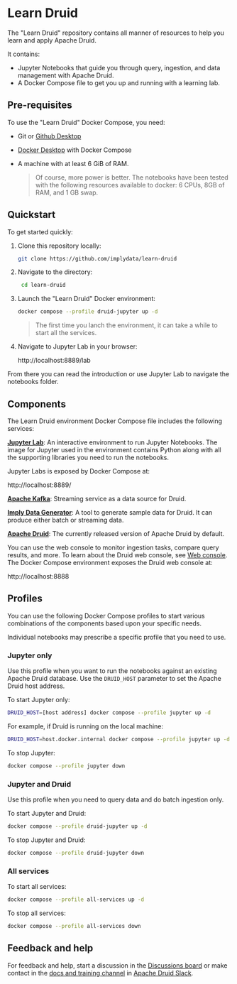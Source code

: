 <!--
  ~ Licensed to the Apache Software Foundation (ASF) under one
  ~ or more contributor license agreements.  See the NOTICE file
  ~ distributed with this work for additional information
  ~ regarding copyright ownership.  The ASF licenses this file
  ~ to you under the Apache License, Version 2.0 (the
  ~ "License"); you may not use this file except in compliance
  ~ with the License.  You may obtain a copy of the License at
  ~
  ~   http://www.apache.org/licenses/LICENSE-2.0
  ~
  ~ Unless required by applicable law or agreed to in writing,
  ~ software distributed under the License is distributed on an
  ~ "AS IS" BASIS, WITHOUT WARRANTIES OR CONDITIONS OF ANY
  ~ KIND, either express or implied.  See the License for the
  ~ specific language governing permissions and limitations
  ~ under the License.
  -->

# Learn Druid

The "Learn Druid" repository contains all manner of resources to help you learn and apply Apache Druid.

It contains:

* Jupyter Notebooks that guide you through query, ingestion, and data management with Apache Druid.
* A Docker Compose file to get you up and running with a learning lab.

## Pre-requisites

To use the "Learn Druid" Docker Compose, you need:

* Git or [Github Desktop](https://desktop.github.com/)
* [Docker Desktop](https://docs.docker.com/get-docker/) with Docker Compose
* A machine with at least 6 GiB of RAM.

     > Of course, more power is better.
     > The notebooks have been tested with the following resources available to docker: 6 CPUs, 8GB of RAM, and 1 GB swap.

## Quickstart

To get started quickly:

1. Clone this repository locally:
    
   ```bash
   git clone https://github.com/implydata/learn-druid
   ```

2. Navigate to the directory:

   ```bash
    cd learn-druid
   ```

3. Launch the "Learn Druid" Docker environment:

   ```bash
   docker compose --profile druid-jupyter up -d
   ```

   > The first time you lanch the environment, it can take a while to start all the services.

4. Navigate to Jupyter Lab in your browser:

     http://localhost:8889/lab

From there you can read the introduction or use Jupyter Lab to navigate the notebooks folder.

<!-- ToDo: when notebook gets an update, add a screen shot -->

## Components

The Learn Druid environment Docker Compose file includes the following services:

[**Jupyter Lab**](https://jupyter.org/): An interactive environment to run Jupyter Notebooks. The image for Jupyter used in the environment contains Python along with all the supporting libraries you need to run the notebooks.

Jupyter Labs is exposed by Docker Compose at:

   http://localhost:8889/

[**Apache Kafka**](https://kafka.apache.org/): Streaming service as a data source for Druid.

[**Imply Data Generator**](https://github.com/implydata/druid-datagenerator): A tool to generate sample data for Druid. It can produce either batch or streaming data.

[**Apache Druid**](https://druid.apache.org/): The currently released version of Apache Druid by default.

You can use the web console to monitor ingestion tasks, compare query results, and more. To learn about the Druid web console, see [Web console](https://druid.apache.org/docs/latest/operations/web-console). The Docker Compose environment exposes the Druid web console at:

   http://localhost:8888

## Profiles

You can use the following Docker Compose profiles to start various combinations of the components based upon your specific needs.

Individual notebooks may prescribe a specific profile that you need to use.

### Jupyter only

Use this profile when you want to run the notebooks against an existing Apache Druid database. Use the `DRUID_HOST` parameter to set the Apache Druid host address.

To start Jupyter only:

   ```bash
  DRUID_HOST=[host address] docker compose --profile jupyter up -d
   ```

For example, if Druid is running on the local machine:

   ```bash
  DRUID_HOST=host.docker.internal docker compose --profile jupyter up -d
   ```

To stop Jupyter:

   ```bash
  docker compose --profile jupyter down
   ```

### Jupyter and Druid

Use this profile when you need to query data and do batch ingestion only.

To start Jupyter and Druid:

   ```bash
   docker compose --profile druid-jupyter up -d
   ```

To stop Jupyter and Druid:

   ```bash
   docker compose --profile druid-jupyter down
   ```

### All services

To start all services:

   ```bash
   docker compose --profile all-services up -d
   ```

To stop all services:

   ```bash
   docker compose --profile all-services down
   ```

## Feedback and help

For feedback and help, start a discussion in the [Discussions board](https://github.com/implydata/learn-druid/discussions) or make contact in the [docs and training channel](https://apachedruidworkspace.slack.com/archives/docs-and-training) in [Apache Druid Slack](https://druid.apache.org/community/).